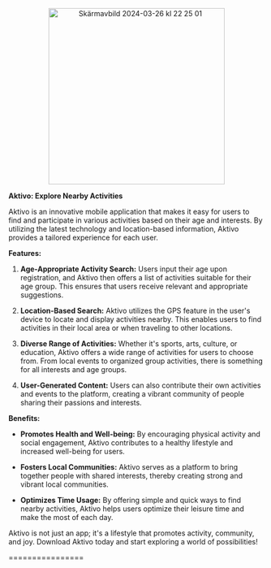 <p align="center">
  <img width="347" alt="Skärmavbild 2024-03-26 kl 22 25 01" src="https://github.com/marcusgostasson/Aktivo/assets/143846336/d6e43b15-d4e2-4c2d-8436-7236d9db5573">
</p>

**Aktivo: Explore Nearby Activities**

Aktivo is an innovative mobile application that makes it easy for users to find and participate in various activities based on their age and interests. By utilizing the latest technology and location-based information, Aktivo provides a tailored experience for each user.

**Features:**

1. **Age-Appropriate Activity Search:** Users input their age upon registration, and Aktivo then offers a list of activities suitable for their age group. This ensures that users receive relevant and appropriate suggestions.

2. **Location-Based Search:** Aktivo utilizes the GPS feature in the user's device to locate and display activities nearby. This enables users to find activities in their local area or when traveling to other locations.

3. **Diverse Range of Activities:** Whether it's sports, arts, culture, or education, Aktivo offers a wide range of activities for users to choose from. From local events to organized group activities, there is something for all interests and age groups.

4. **User-Generated Content:** Users can also contribute their own activities and events to the platform, creating a vibrant community of people sharing their passions and interests.

**Benefits:**

- **Promotes Health and Well-being:** By encouraging physical activity and social engagement, Aktivo contributes to a healthy lifestyle and increased well-being for users.

- **Fosters Local Communities:** Aktivo serves as a platform to bring together people with shared interests, thereby creating strong and vibrant local communities.

- **Optimizes Time Usage:** By offering simple and quick ways to find nearby activities, Aktivo helps users optimize their leisure time and make the most of each day.

Aktivo is not just an app; it's a lifestyle that promotes activity, community, and joy. Download Aktivo today and start exploring a world of possibilities!

================
